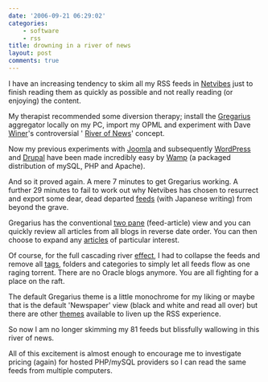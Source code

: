 ```yaml
---
date: '2006-09-21 06:29:02'
categories:
    - software
    - rss
title: drowning in a river of news
layout: post
comments: true
---
```

I have an increasing tendency to skim all my RSS feeds in
[Netvibes](http://www.nbrightside.com/blog/2006/05/25/good-vibes-from-netvibes/)
just to finish reading them as quickly as possible and not really reading (or
enjoying) the content.

My therapist recommended some diversion therapy; install the
[Gregarius](http://gregarius.net/) aggregator locally on my PC, import
my OPML and experiment with Dave
[Winer](http://scripting.wordpress.com/)'s controversial '
[River of News](http://www.reallysimplesyndication.com/riverOfNews)' concept.

Now my previous experiments with
[Joomla](http://www.nbrightside.com/blog/2006/01/31/finally-succumbed/)
and subsequently [WordPress](http://wordpress.org/) and
[Drupal](http://drupal.org/) have been made incredibly easy by
[Wamp](http://www.wampserver.com/en/) (a packaged distribution of mySQL,
PHP and Apache).

And so it proved again. A mere 7 minutes to get Gregarius working. A
further 29 minutes to fail to work out why Netvibes has chosen to
resurrect and export some dear, dead departed
[feeds](http://oracledoug.com/serendipity/) (with Japanese writing) from
beyond the grave.

Gregarius has the conventional
[two pane](http://flickr.com/photos/70276096@N00/249333422/in/photostream/)
(feed-article) view and you can quickly review all articles from all
blogs in reverse date order. You can then choose to expand any
[articles](http://flickr.com/photos/70276096@N00/249333418/in/photostream/)
of particular interest.

Of course, for the full cascading river
[effect](http://flickr.com/photos/70276096@N00/249333419/in/photostream/),
I had to collapse the feeds and remove all
[tags](http://www.nbrightside.com/blog/2006/03/02/tags-categories-and-labels/),
folders and categories to simply let all feeds flow as one raging
torrent. There are no Oracle blogs anymore. You are all fighting for a
place on the raft.

The default Gregarius theme is a little monochrome for my liking or
maybe that is the default 'Newspaper' view (black and white and read all
over) but there are other
[themes](http://flickr.com/photos/70276096@N00/249333421/in/photostream/)
available to liven up the RSS experience.

So now I am no longer skimming my 81 feeds but blissfully wallowing in
this river of news.

All of this excitement is almost enough to encourage me to investigate
pricing (again) for hosted PHP/mySQL providers so I can read the same
feeds from multiple computers.
